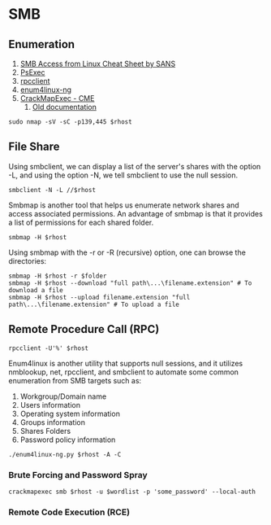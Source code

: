 # SMB
## Enumeration
 1. [SMB Access from Linux Cheat Sheet by SANS](https://www.willhackforsushi.com/sec504/SMB-Access-from-Linux.pdf)
 2. [PsExec](https://learn.microsoft.com/en-us/sysinternals/downloads/psexec)
 3. [rpcclient](https://www.samba.org/samba/docs/current/man-html/rpcclient.1.html)
 4. [enum4linux-ng](https://github.com/cddmp/enum4linux-ng)
 5. [CrackMapExec - CME](https://github.com/byt3bl33d3r/CrackMapExec)
    1. [Old documentation](https://web.archive.org/web/20220129050920/https://mpgn.gitbook.io/crackmapexec/getting-started/using-credentials)


```
sudo nmap -sV -sC -p139,445 $rhost
```

## File Share
Using smbclient, we can display a list of the server's shares with the option -L, and using the option -N, we tell smbclient to use the null session.
```
smbclient -N -L //$rhost
```
Smbmap is another tool that helps us enumerate network shares and access associated permissions. An advantage of smbmap is that it provides a list of permissions for each shared folder.
```
smbmap -H $rhost
```
Using smbmap with the -r or -R (recursive) option, one can browse the directories:
```
smbmap -H $rhost -r $folder
smbmap -H $rhost --download "full path\...\filename.extension" # To download a file
smbmap -H $rhost --upload filename.extension "full path\...\filename.extension" # To upload a file
```

## Remote Procedure Call (RPC)

```
rpcclient -U'%' $rhost
```
Enum4linux is another utility that supports null sessions, and it utilizes nmblookup, net, rpcclient, and smbclient to automate some common enumeration from SMB targets such as:
 1. Workgroup/Domain name
 2. Users information
 3. Operating system information
 4. Groups information
 5. Shares Folders
 6. Password policy information
```
./enum4linux-ng.py $rhost -A -C
```
### Brute Forcing and Password Spray
```
crackmapexec smb $rhost -u $wordlist -p 'some_password' --local-auth
```
### Remote Code Execution (RCE)
